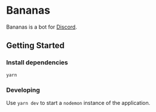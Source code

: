 # Bananas

Bananas is a bot for [Discord](https://discord.js.org/).

## Getting Started

### Install dependencies

`yarn`

### Developing

Use `yarn dev` to start a `nodemon` instance of the application.

